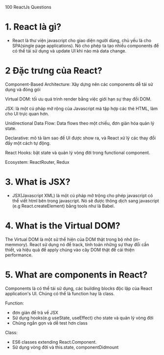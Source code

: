 100 ReactJs Questions

# 1. React là gì?

- React là thư viện javascript cho giao diện người dùng, chủ yếu là cho SPA(single page applications). Nó cho phép ta tạo nhiều components để có thể tái sử dụng và update UI khi nào mà data change.

# 2 Đặc trưng của React?

Component-Based Architecture: Xây dựng nên các components dễ tái sử dụng và đóng gói

Virtual DOM: tối ưu quá trình render bằng việc giới hạn sự thay đổi DOM.

JSX: là một cú pháp mở rộng của Javascript mà tập hợp các thẻ HTML, làm cho UI trực quan hơn.

Unidirectional Data Flow: Data flows theo một chiều, đơn giản hóa quản lý state.

Declarative: mô tả làm sao để UI được show ra, và React xử lý các thay đổi đấy một cách tự động.

React Hooks: bật state và quản lý vòng đời trong functional component.

Ecosystem: ReactRouter, Redux

# 3. What is JSX?

- JSX(Javascript XML) là một cú pháp mở trộng cho phép javascript có thể viết html bên trong javascript. Nó sẽ được thông dịch sang javascript (e.g React.createElement) bằng tools như là Babel.

# 4. What is the Virtual DOM?

The Virtual DOM là một sử thể hiện của DOM thật trong bộ nhớ (in-memmory). React sử dụng nó để track, tính toán những sự thay đổi cần thiết, và hiệu quả để apply chúng vào cây DOM thật để cải thiện performance.

# 5. What are components in React?

Components là có thể tái sử dụng, các building blocks độc lập của React application's UI. Chúng có thể là function hay là class.

Function:

- đơn giản để trả về JSX
- Sử dụng hooks(e.g useState, useEffect) cho state và quản lý vòng đời
- Chúng ngắn gọn và dễ test hơn class

Class:

- ES6 classes extending React.Component.
- Sử dụng vòng đời và this.state, componentDidmount
